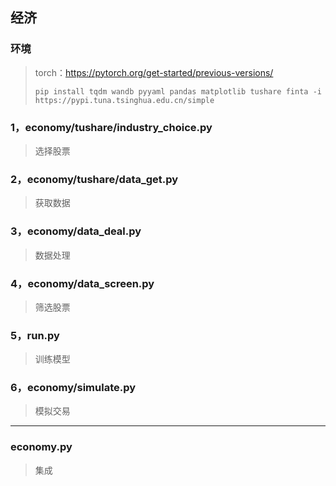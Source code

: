 ## 经济
### 环境
>torch：https://pytorch.org/get-started/previous-versions/
>```
>pip install tqdm wandb pyyaml pandas matplotlib tushare finta -i https://pypi.tuna.tsinghua.edu.cn/simple
>```
### 1，economy/tushare/industry_choice.py
>选择股票
### 2，economy/tushare/data_get.py
>获取数据
### 3，economy/data_deal.py
>数据处理
### 4，economy/data_screen.py
>筛选股票
### 5，run.py
>训练模型
### 6，economy/simulate.py
>模拟交易
***
### economy.py
>集成
